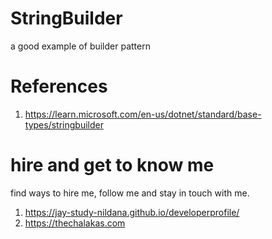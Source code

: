 # StringBuilder

a good example of builder pattern

# References

1. https://learn.microsoft.com/en-us/dotnet/standard/base-types/stringbuilder

# hire and get to know me

find ways to hire me, follow me and stay in touch with me.

1. https://jay-study-nildana.github.io/developerprofile/
1. https://thechalakas.com
